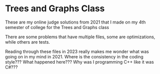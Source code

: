 # Trees and Graphs Class

These are my online judge solutions from 2021 that I made on my 4th semester of
college for the Trees and Graphs class

There are some problems that have multiple files, some are optimizations, 
while others are tests.

Reading through these files in 2023 really makes me wonder what was 
going on in my mind in 2021. Where is the consistency in the coding style??? 
What happened here??? Why was I programming C++ like it was C#???